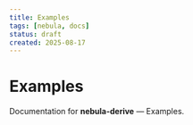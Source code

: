 ```yaml
---
title: Examples
tags: [nebula, docs]
status: draft
created: 2025-08-17
---
```


# Examples

Documentation for **nebula-derive** — Examples.

